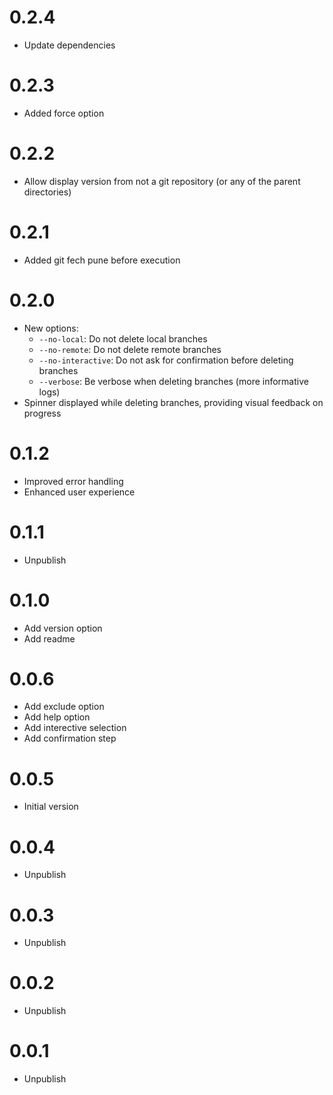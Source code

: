 # 0.2.4

- Update dependencies

# 0.2.3

- Added force option

# 0.2.2

- Allow display version from not a git repository (or any of the parent directories)

# 0.2.1

- Added git fech pune before execution

# 0.2.0

- New options:
  - `--no-local`: Do not delete local branches
  - `--no-remote`: Do not delete remote branches
  - `--no-interactive`: Do not ask for confirmation before deleting branches
  - `--verbose`: Be verbose when deleting branches (more informative logs)
- Spinner displayed while deleting branches, providing visual feedback on progress

# 0.1.2

- Improved error handling
- Enhanced user experience

# 0.1.1

- Unpublish

# 0.1.0

- Add version option
- Add readme

# 0.0.6

- Add exclude option
- Add help option
- Add interective selection
- Add confirmation step

# 0.0.5

- Initial version

# 0.0.4

- Unpublish

# 0.0.3

- Unpublish

# 0.0.2

- Unpublish

# 0.0.1

- Unpublish
